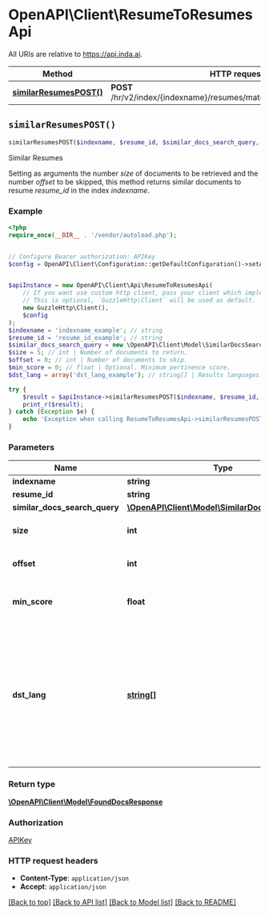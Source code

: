 # OpenAPI\Client\ResumeToResumesApi

All URIs are relative to https://api.inda.ai.

Method | HTTP request | Description
------------- | ------------- | -------------
[**similarResumesPOST()**](ResumeToResumesApi.md#similarResumesPOST) | **POST** /hr/v2/index/{indexname}/resumes/matching/resume/{resume_id}/ | Similar Resumes


## `similarResumesPOST()`

```php
similarResumesPOST($indexname, $resume_id, $similar_docs_search_query, $size, $offset, $min_score, $dst_lang): \OpenAPI\Client\Model\FoundDocsResponse
```

Similar Resumes

Setting as arguments the number *size* of documents to be retrieved and the number *offset* to be skipped, this method returns similar documents to resume *resume_id* in the index *indexname*.

### Example

```php
<?php
require_once(__DIR__ . '/vendor/autoload.php');


// Configure Bearer authorization: APIKey
$config = OpenAPI\Client\Configuration::getDefaultConfiguration()->setAccessToken('YOUR_ACCESS_TOKEN');


$apiInstance = new OpenAPI\Client\Api\ResumeToResumesApi(
    // If you want use custom http client, pass your client which implements `GuzzleHttp\ClientInterface`.
    // This is optional, `GuzzleHttp\Client` will be used as default.
    new GuzzleHttp\Client(),
    $config
);
$indexname = 'indexname_example'; // string
$resume_id = 'resume_id_example'; // string
$similar_docs_search_query = new \OpenAPI\Client\Model\SimilarDocsSearchQuery(); // \OpenAPI\Client\Model\SimilarDocsSearchQuery
$size = 5; // int | Number of documents to return.
$offset = 0; // int | Number of documents to skip.
$min_score = 0; // float | Optional. Minimum pertinence score.
$dst_lang = array('dst_lang_example'); // string[] | Results languages. If left empty then the results will not be filtered by language and the they will contain multi-language results.

try {
    $result = $apiInstance->similarResumesPOST($indexname, $resume_id, $similar_docs_search_query, $size, $offset, $min_score, $dst_lang);
    print_r($result);
} catch (Exception $e) {
    echo 'Exception when calling ResumeToResumesApi->similarResumesPOST: ', $e->getMessage(), PHP_EOL;
}
```

### Parameters

Name | Type | Description  | Notes
------------- | ------------- | ------------- | -------------
 **indexname** | **string**|  |
 **resume_id** | **string**|  |
 **similar_docs_search_query** | [**\OpenAPI\Client\Model\SimilarDocsSearchQuery**](../Model/SimilarDocsSearchQuery.md)|  |
 **size** | **int**| Number of documents to return. | [optional] [default to 5]
 **offset** | **int**| Number of documents to skip. | [optional] [default to 0]
 **min_score** | **float**| Optional. Minimum pertinence score. | [optional] [default to 0]
 **dst_lang** | [**string[]**](../Model/string.md)| Results languages. If left empty then the results will not be filtered by language and the they will contain multi-language results. | [optional]

### Return type

[**\OpenAPI\Client\Model\FoundDocsResponse**](../Model/FoundDocsResponse.md)

### Authorization

[APIKey](../../README.md#APIKey)

### HTTP request headers

- **Content-Type**: `application/json`
- **Accept**: `application/json`

[[Back to top]](#) [[Back to API list]](../../README.md#endpoints)
[[Back to Model list]](../../README.md#models)
[[Back to README]](../../README.md)
